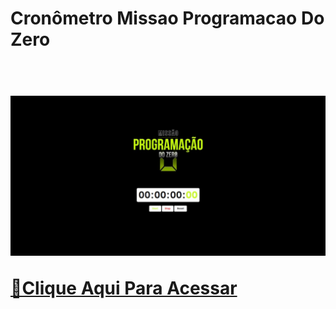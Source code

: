 <h1>Cronômetro Missao Programacao Do Zero<h1>
<br>
<img src="https://raw.githubusercontent.com/ViniFerAlbuquerque/Cronometro-Missao-Programacao-Do-Zero/bb195829d172244b579c2243dea253bbcca662b3/Cr%C3%B4nometro.jpeg"/>

[🔗Clique Aqui Para Acessar](viniferalbuquerque-cronometro.netlify.app)
